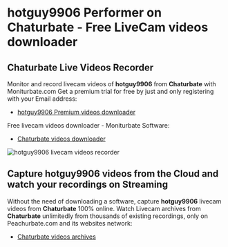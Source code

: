 # hotguy9906 Performer on Chaturbate - Free LiveCam videos downloader

## Chaturbate Live Videos Recorder

Monitor and record livecam videos of **hotguy9906** from **Chaturbate** with Moniturbate.com
Get a premium trial for free by just and only registering with your Email address:
* [hotguy9906 Premium videos downloader](https://moniturbate.com/request-demo-licence-key.html)

Free livecam videos downloader - Moniturbate Software:
* [Chaturbate videos downloader](https://moniturbate.com/moniturbate-download-software.html)

![hotguy9906 livecam videos recorder](https://peachurnet.com/templates/moniturbate-software.png)


## Capture hotguy9906 videos from the Cloud and watch your recordings on Streaming

Without the need of downloading a software, capture **hotguy9906** livecam videos from **Chaturbate** 100% online.
Watch Livecam archives from **Chaturbate** unlimitedly from thousands of existing recordings, only on Peachurbate.com and its websites network:
* [Chaturbate videos archives](https://peachurnet.com/)